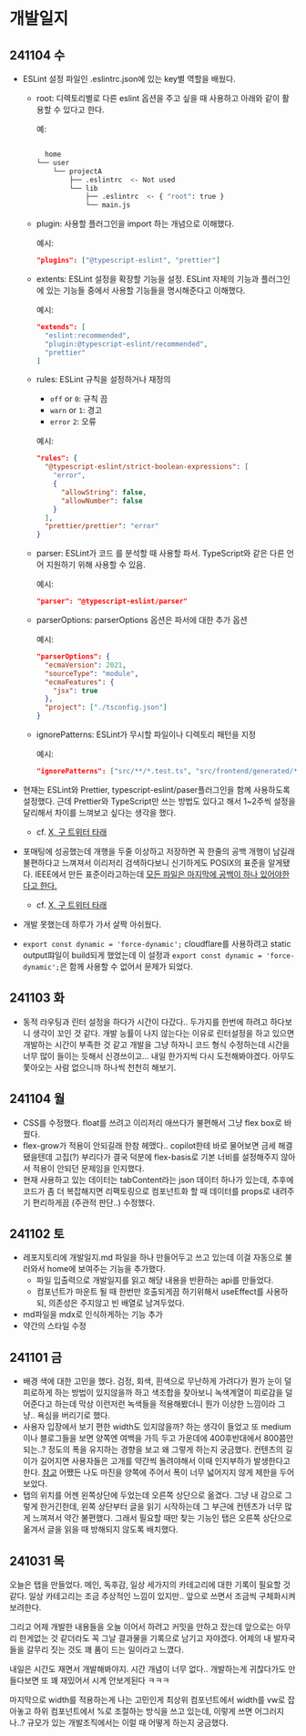 # 개발일지

## 241104 수

- ESLint 설정 파일인 .eslintrc.json에 있는 key별 역할을 배웠다.

  - root: 디렉토리별로 다른 eslint 옵션을 주고 싶을 때 사용하고 아래와 같이 활용할 수 있다고 한다.

    예:

    ```bash

      home
    └── user
        └── projectA
            ├── .eslintrc  <- Not used
            └── lib
                ├── .eslintrc  <- { "root": true }
                └── main.js
    ```

  - plugin: 사용할 플러그인을 import 하는 개념으로 이해했다.

    예시:

    ```json
    "plugins": ["@typescript-eslint", "prettier"]
    ```

  - extents: ESLint 설정을 확장할 기능을 설정. ESLint 자체의 기능과 플러그인에 있는 기능들 중에서 사용할 기능들을 명시해준다고 이해했다.

    예시:

    ```json
    "extends": [
      "eslint:recommended",
      "plugin:@typescript-eslint/recommended",
      "prettier"
    ]
    ```

  - rules: ESLint 규칙을 설정하거나 재정의

    - `off` or `0`: 규칙 끔
    - `warn` or `1`: 경고
    - `error` `2`: 오류

    예시:

    ```json
    "rules": {
      "@typescript-eslint/strict-boolean-expressions": [
        "error",
        {
          "allowString": false,
          "allowNumber": false
        }
      ],
      "prettier/prettier": "error"
    }
    ```

  - parser: ESLint가 코드 를 분석할 때 사용할 파서. TypeScript와 같은 다른 언어 지원하기 위해 사용할 수 있음.

    예시:

    ```json
    "parser": "@typescript-eslint/parser"
    ```

  - parserOptions: parserOptions 옵션은 파서에 대한 추가 옵션

    예시:

    ```json
    "parserOptions": {
      "ecmaVersion": 2021,
      "sourceType": "module",
      "ecmaFeatures": {
        "jsx": true
      },
      "project": ["./tsconfig.json"]
    }
    ```

  - ignorePatterns: ESLint가 무시할 파일이나 디렉토리 패턴을 지정

    예시:

    ```json
    "ignorePatterns": ["src/**/*.test.ts", "src/frontend/generated/*"]
    ```

- 현재는 ESLint와 Prettier, typescript-eslint/paser플러그인을 함께 사용하도록 설정했다. 근데 Prettier와 TypeScript만 쓰는 방법도 있다고 해서 1~2주씩 설정을 달리해서 차이를 느껴보고 싶다는 생각을 했다.

  - cf. [X, 구 트위터 타래](https://x.com/doomydoomydooms/status/1854018159264796684)

- 포매팅에 성공했는데 개행을 두줄 이상하고 저장하면 꼭 한줄의 공백 개행이 남길래 불편하다고 느껴져서 이리저리 검색하다보니 신기하게도 POSIX의 표준을 알게됐다. IEEE에서 만든 표준이라고하는데 [모든 파일은 마지막에 공백이 하나 있어야한다고 한다.](https://stackoverflow.com/questions/61193625/prettier-not-formatting-empty-line-properly)
  - cf. [X, 구 트위터 타래](https://x.com/sarcasticfringh/status/1854031188161359948)
- 개발 못했는데 하루가 가서 살짝 아쉬웠다.
- `export const dynamic = 'force-dynamic';` cloudflare를 사용하려고 static output퍄일이 build되게 했었는데 이 설정과 `export const dynamic = 'force-dynamic';`은 함께 사용할 수 없어서 문제가 되었다.

## 241103 화

- 동적 라우팅과 린터 설정을 하다가 시간이 다갔다.. 두가지를 한번에 하려고 하다보니 생각이 꼬인 것 같다. 개발 능률이 나지 않는다는 이유로 린터설정을 하고 있으면 개발하는 시간이 부족한 것 같고 개발을 그냥 하자니 코드 형식 수정하는데 시간을 너무 많이 들이는 듯해서 신경쓰이고... 내일 한가지씩 다시 도전해봐야겠다. 아무도 쫓아오는 사람 없으니까 하나씩 천천히 해보기.

## 241104 월

- CSS를 수정했다. float를 쓰려고 이리저리 애쓰다가 불편해서 그냥 flex box로 바꿨다.
- flex-grow가 적용이 안되길래 한참 헤맸다.. copilot한테 바로 물어보면 금세 해결됐을텐데 고집(?) 부리다가 결국 덕분에 flex-basis로 기본 너비를 설정해주지 않아서 적용이 안되던 문제임을 인지했다.
- 현재 사용하고 있는 데이터는 tabContent라는 json 데이터 하나가 있는데, 추후에 코드가 좀 더 복잡해지면 리팩토링으로 컴포넌트화 할 때 데이터를 props로 내려주기 편리하게끔 (주관적 판단..) 수정했다.

## 241102 토

- 레포지토리에 개발일지.md 파일을 하나 만들어두고 쓰고 있는데 이걸 자동으로 불러와서 home에 보여주는 기능을 추가했다.
  - 파일 입출력으로 개발일지를 읽고 해당 내용을 반환하는 api를 만들었다.
  - 컴포넌트가 마운트 될 때 한번만 호출되게끔 하기위해서 useEffect를 사용하되, 의존성은 주지않고 빈 배열로 남겨두었다.
- md파일을 mdx로 인식하게하는 기능 추가
- 약간의 스타일 수정

## 241101 금

- 배경 색에 대한 고민을 했다. 검정, 회색, 흰색으로 무난하게 가려다가 뭔가 눈이 덜 피로하게 하는 방법이 있지않을까 하고 색조합을 찾아보니 녹색계열이 피로감을 덜어준다고 하는데 막상 이런저런 녹색들을 적용해봤더니 뭔가 이상한 느낌이라 그냥.. 욕심을 버리기로 했다.
- 사용자 입장에서 보기 편한 width도 있지않을까? 하는 생각이 들었고 또 medium이나 블로그들을 보면 양쪽엔 여백을 가득 두고 가운데에 400후반대에서 800쯤안되는..? 정도의 폭을 유지하는 경향을 보고 왜 그렇게 하는지 궁금했다. 컨텐츠의 길이가 길어지면 사용자들은 고개를 약간씩 돌려야해서 이때 인지부하가 발생한다고 한다. [참고](https://surferseo.com/blog/how-to-design-blog/) 어쨌든 나도 마진을 양쪽에 주어서 폭이 너무 넓어지지 않게 제한을 두어보았다.
- 탭의 위치를 어젠 왼쪽상단에 두었는데 오른쪽 상단으로 옮겼다. 그냥 내 감으로 그렇게 한거긴한데, 왼쪽 상단부터 글을 읽기 시작하는데 그 부근에 컨텐츠가 너무 많게 느껴져서 약간 불편했다. 그래서 필요할 때만 찾는 기능인 탭은 오른쪽 상단으로 옮겨서 글을 읽을 때 방해되지 않도록 배치했다.

## 241031 목

오늘은 탭을 만들었다. 메인, 독후감, 일상 세가지의 카테고리에 대한 기록이 필요할 것 같다. 일상 카테고리는 조금 추상적인 느낌이 있지만.. 앞으로 쓰면서 조금씩 구체화시켜보려한다.

그리고 어제 개발한 내용들을 오늘 이어서 하려고 커밋을 안하고 잤는데 앞으로는 아무리 한게없는 것 같더라도 꼭 그날 결과물을 기록으로 남기고 자야겠다. 어제의 내 발자국들을 갈무리 짓는 것도 꽤 품이 드는 일이라고 느꼈다.

내일은 시간도 재면서 개발해봐야지. 시간 개념이 너무 없다.. 개발하는게 귀찮다가도 만들다보면 또 꽤 재밌어서 시계 안보게된다 ㅋㅋㅋ

마지막으로 width를 적용하는게 나는 고민인게 최상위 컴포넌트에서 width를 vw로 잡아놓고 하위 컴포넌트에서 %로 조절하는 방식을 쓰고 있는데, 이렇게 쓰면 어그러지나..? 규모가 있는 개발조직에서는 이럴 때 어떻게 하는지 궁금했다.
